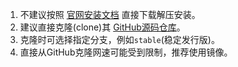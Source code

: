 <script setup lang="ts">import Bilibili from '../../tools/Bilibili.vue';</script>
<Bilibili vid="BV1Gp421R7rw" />

1. 不建议按照 [官网安装文档](https://docs.flutter.dev/get-started/install)
   直接下载解压安装。
2. 建议直接克隆(clone)其 [GitHub源码仓库](https://github.com/flutter/flutter)。
3. 克隆时可选择指定分支，例如`stable`(稳定发行版)。
4. 直接从GitHub克隆网速可能受到限制，推荐使用镜像。
